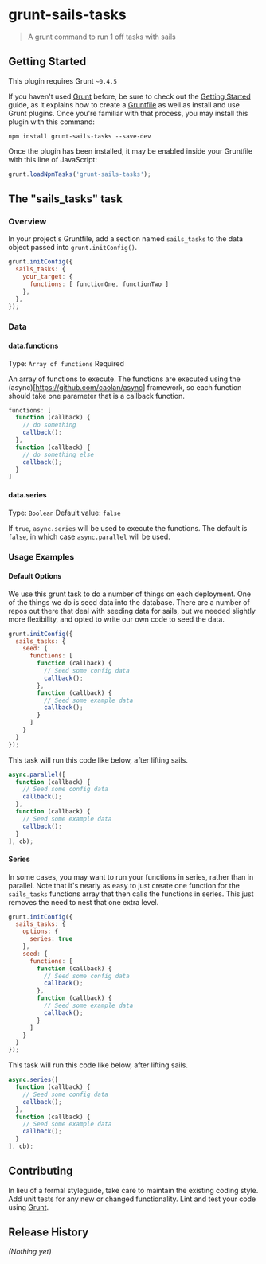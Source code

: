 # grunt-sails-tasks

> A grunt command to run 1 off tasks with sails

## Getting Started
This plugin requires Grunt `~0.4.5`

If you haven't used [Grunt](http://gruntjs.com/) before, be sure to check out the [Getting Started](http://gruntjs.com/getting-started) guide, as it explains how to create a [Gruntfile](http://gruntjs.com/sample-gruntfile) as well as install and use Grunt plugins. Once you're familiar with that process, you may install this plugin with this command:

```shell
npm install grunt-sails-tasks --save-dev
```

Once the plugin has been installed, it may be enabled inside your Gruntfile with this line of JavaScript:

```js
grunt.loadNpmTasks('grunt-sails-tasks');
```

## The "sails_tasks" task

### Overview
In your project's Gruntfile, add a section named `sails_tasks` to the data object passed into `grunt.initConfig()`.

```js
grunt.initConfig({
  sails_tasks: {
    your_target: {
      functions: [ functionOne, functionTwo ]
    },
  },
});
```

### Data

#### data.functions
Type: `Array of functions`
Required

An array of functions to execute. The functions are executed using the (async)[https://github.com/caolan/async] framework, so each function should take one parameter that is a callback function.

```js
functions: [
  function (callback) {
    // do something
    callback();
  },
  function (callback) {
    // do something else
    callback();
  }
]

```

#### data.series
Type: `Boolean`
Default value: `false`

If `true`, `async.series` will be used to execute the functions. The default is `false`, in which case `async.parallel` will be used.

### Usage Examples

#### Default Options
We use this grunt task to do a number of things on each deployment. One of the things we do is seed data into the database. There are a number of repos out there that deal with seeding data for sails, but we needed slightly more flexibility, and opted to write our own code to seed the data.

```js
grunt.initConfig({
  sails_tasks: {
    seed: {
      functions: [
        function (callback) {
          // Seed some config data
          callback();
        },
        function (callback) {
          // Seed some example data
          callback();
        }
      ]
    }
  }
});
```

This task will run this code like below, after lifting sails.

```js
async.parallel([
  function (callback) {
    // Seed some config data
    callback();
  },
  function (callback) {
    // Seed some example data
    callback();
  }
], cb);
```

#### Series
In some cases, you may want to run your functions in series, rather than in parallel. Note that it's nearly as easy to just create one function for the `sails_tasks` functions array that then calls the functions in series. This just removes the need to nest that one extra level.

```js
grunt.initConfig({
  sails_tasks: {
    options: {
      series: true
    },
    seed: {
      functions: [
        function (callback) {
          // Seed some config data
          callback();
        },
        function (callback) {
          // Seed some example data
          callback();
        }
      ]
    }
  }
});
```

This task will run this code like below, after lifting sails.

```js
async.series([
  function (callback) {
    // Seed some config data
    callback();
  },
  function (callback) {
    // Seed some example data
    callback();
  }
], cb);
```

## Contributing
In lieu of a formal styleguide, take care to maintain the existing coding style. Add unit tests for any new or changed functionality. Lint and test your code using [Grunt](http://gruntjs.com/).

## Release History
_(Nothing yet)_

